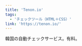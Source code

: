 ```yaml
---
title: 'Tenon.io'
tags:
  - 'チェックツール（HTML＋CSS）'
link: 'https://tenon.io/'
---
```


韓国の自動チェックサービス。有料。
